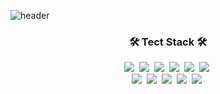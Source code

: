 ![header](https://capsule-render.vercel.app/api?type=wave&height=400&text=Hello,%20Gayoung%20World&fontColor=ffffff&fontAlign=70&stroke=a10663&strokeWidth=2)




<h3 align="center">🛠 Tect Stack 🛠</h3>

<p align = "center">
  <img src="https://img.shields.io/badge/JavaScript-05122A?style=flat-square&logo=C%2B%2B&logoColor=white"/></a>&nbsp 
  <img src="https://img.shields.io/badge/-HTML-05122A?style=flat-square&logo=C&logoColor=white"/></a>&nbsp 
  <img src="https://img.shields.io/badge/-CSS-05122A?style=flat-square&logo=Python&logoColor=white"/></a>&nbsp 
  <img src="https://img.shields.io/badge/-Git-05122A?style=flat-square&logo=Java&logoColor=white"/></a>&nbsp 
  <img src="https://img.shields.io/badge/-GitHub-05122A?style=flat-square&logo=Arduino&logoColor=white"/></a>&nbsp 
  <img src="https://img.shields.io/badge/-React-05122A?style=flat-square&logo=MySQL&logoColor=white"/></a>&nbsp 
<br>
  <img src="https://img.shields.io/badge/-Node.js-05122A?style=flat-square&logo=PHP&logoColor=white"/></a>&nbsp 
  <img src="https://img.shields.io/badge/Androidstudio-3DDC84?style=flat-square&logo=Android&logoColor=white"/></a>&nbsp
  <img src="https://img.shields.io/badge/-Illustrator-05122A?style=flat-square&logo=spring&logoColor=white"/></a>&nbsp  
  <img src="https://img.shields.io/badge/-Photoshop-05122A?style=flat-square&logo=amazon&logoColor=black"/></a>&nbsp 
  <img src="https://img.shields.io/badge/Figma-05122A?style=flat-square&logo=amazon&logoColor=black"/></a>&nbsp 
</p>
